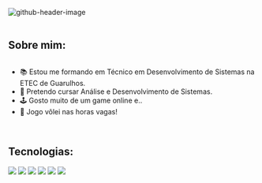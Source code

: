 ![github-header-image](https://github.com/user-attachments/assets/16e5077f-aef9-40bf-8770-1d153aea1b5d)
<br>
<br>
## Sobre mim:

<div style="display: inline-block">
<ul>
  <li>
    📚 Estou me formando em Técnico em Desenvolvimento de Sistemas na ETEC de Guarulhos.
    </li>
  <li>
          📖 Pretendo cursar Análise e Desenvolvimento de Sistemas.
    </li>
    <li>
    🕹️ Gosto muito de um game online e..
  </li>
  <li>
    🏐 Jogo vôlei nas horas vagas!
  </li>
</ul>
</div>

<br>
<br>

## Tecnologias:
<div>
  <img src="https://img.shields.io/badge/Python-14354C?style=for-the-badge&logo=python&logoColor=white"/>
  <img src="https://img.shields.io/badge/HTML5-E34F26?style=for-the-badge&logo=html5&logoColor=white"/>
  <img src="https://img.shields.io/badge/CSS3-1572B6?style=for-the-badge&logo=css3&logoColor=white"/>
  <img src="https://img.shields.io/badge/PHP-777BB4?style=for-the-badge&logo=php&logoColor=white"/>
  <img src="https://img.shields.io/badge/React_Native-20232A?style=for-the-badge&logo=react&logoColor=61DAFB"/>
  <img src="https://img.shields.io/badge/Oracle-F80000?style=for-the-badge&logo=Oracle&logoColor=white"/>

</div>
